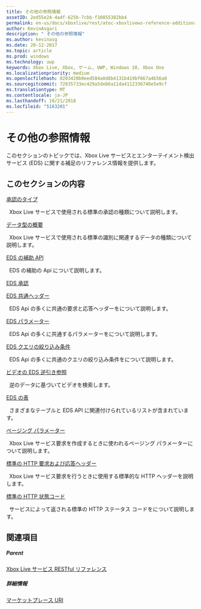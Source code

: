 ```yaml
---
title: その他の参照情報
assetID: 2ed55e24-4a4f-625b-7cbb-f10855382bb4
permalink: en-us/docs/xboxlive/rest/atoc-xboxlivews-reference-additional.html
author: KevinAsgari
description: " その他の参照情報"
ms.author: kevinasg
ms.date: 20-12-2017
ms.topic: article
ms.prod: windows
ms.technology: uwp
keywords: Xbox Live, Xbox, ゲーム, UWP, Windows 10, Xbox One
ms.localizationpriority: medium
ms.openlocfilehash: 8203420b0eed584a0d8b4131b419bf667a4b56a0
ms.sourcegitcommit: 72835733ec429a5deb6a11da4112336746e5e9cf
ms.translationtype: MT
ms.contentlocale: ja-JP
ms.lasthandoff: 10/21/2018
ms.locfileid: "5163201"
---
```

# <a name="additional-reference"></a>その他の参照情報

このセクションのトピックでは、Xbox Live サービスとエンターテイメント検出サービス (EDS) に関する補足のリファレンス情報を提供します。

<a id="ID4EZ"></a>


## <a name="in-this-section"></a>このセクションの内容

[承認のタイプ](authorizationtypes.md)

&nbsp;&nbsp;Xbox Live サービスで使用される標準の承認の種類について説明します。

[データ型の概要](datatypeoverview.md)

&nbsp;&nbsp;Xbox Live サービスで使用される標準の識別に関連するデータの種類について説明します。

[EDS の補助 API](eds-apis.md)

&nbsp;&nbsp;EDS の補助の Api について説明します。

[EDS 承認](edsauthorization.md)

[EDS 共通ヘッダー](edscommonheaders.md)

&nbsp;&nbsp;EDS Api の多くに共通の要求と応答ヘッダーをについて説明します。

[EDS パラメーター](edsparameters.md)

&nbsp;&nbsp;EDS Api の多くに共通するパラメーターをについて説明します。

[EDS クエリの絞り込み条件](edsqueryrefiners.md)

&nbsp;&nbsp;EDS Api の多くに共通のクエリの絞り込み条件をについて説明します。

[ビデオの EDS 逆引き参照](edsreverselookup.md)

&nbsp;&nbsp;逆のデータに基づいてビデオを検索します。

[EDS の表](edstables.md)

&nbsp;&nbsp;さまざまなテーブルと EDS API に関連付けられているリストが含まれています。

[ページング パラメーター](pagingparameters.md)

&nbsp;&nbsp;Xbox Live サービス要求を作成するときに使われるページング パラメーターについて説明します。

[標準の HTTP 要求および応答ヘッダー](httpstandardheaders.md)

&nbsp;&nbsp;Xbox Live サービス要求を行うときに使用する標準的な HTTP ヘッダーを説明します。

[標準の HTTP 状態コード](httpstatuscodes.md)

&nbsp;&nbsp;サービスによって返される標準の HTTP ステータス コードをについて説明します。

<a id="ID4ECC"></a>


## <a name="see-also"></a>関連項目

<a id="ID4EEC"></a>


##### <a name="parent"></a>Parent

 [Xbox Live サービス RESTful リファレンス](../atoc-xboxlivews-reference.md)


<a id="ID4EOC"></a>


##### <a name="further-information"></a>詳細情報

 [マーケットプレース URI](../uri/marketplace/atoc-reference-marketplace.md)
